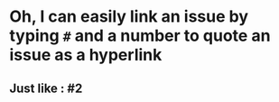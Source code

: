 # Oh, I can easily link an issue by typing `#` and a number to quote an issue as a hyperlink

## Just like :  #2
